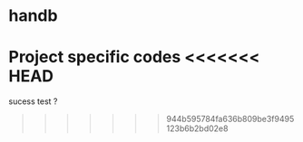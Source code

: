 # handb
Project specific codes
<<<<<<< HEAD
=======

sucess test ?
>>>>>>> 944b595784fa636b809be3f9495123b6b2bd02e8
